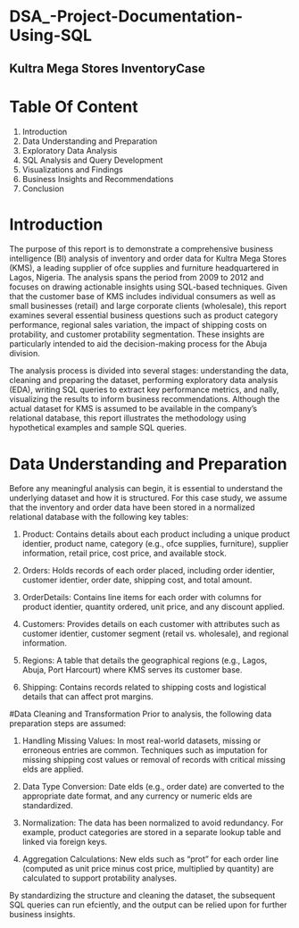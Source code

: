 # DSA_-Project-Documentation-Using-SQL
## Kultra Mega Stores InventoryCase
# Table Of Content 
1. Introduction
2. Data Understanding and Preparation
3. Exploratory Data Analysis
4. SQL Analysis and Query Development
5. Visualizations and Findings
6. Business Insights and Recommendations
7. Conclusion

# Introduction
The purpose of this report is to demonstrate a comprehensive business intelligence (BI)
analysis of inventory and order data for Kultra Mega Stores (KMS), a leading supplier of
ofce supplies and furniture headquartered in Lagos, Nigeria. The analysis spans the period
from 2009 to 2012 and focuses on drawing actionable insights using SQL-based techniques.
Given that the customer base of KMS includes individual consumers as well as small
businesses (retail) and large corporate clients (wholesale), this report examines several
essential business questions such as product category performance, regional sales
variation, the impact of shipping costs on protability, and customer protability
segmentation. These insights are particularly intended to aid the decision-making process
for the Abuja division.

The analysis process is divided into several stages: understanding the data, cleaning and
preparing the dataset, performing exploratory data analysis (EDA), writing SQL queries to
extract key performance metrics, and nally, visualizing the results to inform business
recommendations. Although the actual dataset for KMS is assumed to be available in the
company’s relational database, this report illustrates the methodology using hypothetical
examples and sample SQL queries.
# Data Understanding and Preparation
Before any meaningful analysis can begin, it is essential to understand the underlying
dataset and how it is structured. For this case study, we assume that the inventory and
order data have been stored in a normalized relational database with the following key
tables:

1. Product: Contains details about each product including a unique product identier,
product name, category (e.g., ofce supplies, furniture), supplier information, retail price,
cost price, and available stock.

2. Orders: Holds records of each order placed, including order identier, customer
identier, order date, shipping cost, and total amount.

3. OrderDetails: Contains line items for each order with columns for product identier,
quantity ordered, unit price, and any discount applied.

4. Customers: Provides details on each customer with attributes such as customer
identier, customer segment (retail vs. wholesale), and regional information.

5. Regions: A table that details the geographical regions (e.g., Lagos, Abuja, Port Harcourt)
where KMS serves its customer base.

6. Shipping: Contains records related to shipping costs and logistical details that can affect
prot margins.

#Data Cleaning and Transformation
Prior to analysis, the following data preparation steps are assumed:

1. Handling Missing Values: In most real-world datasets, missing or erroneous entries are
common. Techniques such as imputation for missing shipping cost values or removal of
records with critical missing elds are applied.

2. Data Type Conversion: Date elds (e.g., order date) are converted to the appropriate
date format, and any currency or numeric elds are standardized.

3. Normalization: The data has been normalized to avoid redundancy. For example, product
categories are stored in a separate lookup table and linked via foreign keys.

4. Aggregation Calculations: New elds such as “prot” for each order line (computed as
unit price minus cost price, multiplied by quantity) are calculated to support protability
analyses.

By standardizing the structure and cleaning the dataset, the subsequent SQL queries can
run efciently, and the output can be relied upon for further business insights.
